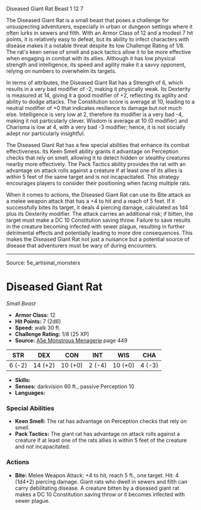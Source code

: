 <MonsterName/>Diseased Giant Rat</MonsterName>
<CreatureType/>Beast</CreatureType>
<CR/>1</CR>
<AC/>12</AC>
<HP/>7</HP>
<summary>The Diseased Giant Rat is a small beast that poses a challenge for unsuspecting adventurers, especially in urban or dungeon settings where it often lurks in sewers and filth. With an Armor Class of 12 and a modest 7 hit points, it is relatively easy to defeat, but its ability to infect characters with disease makes it a notable threat despite its low Challenge Rating of 1/8. The rat's keen sense of smell and pack tactics allow it to be more effective when engaging in combat with its allies. Although it has low physical strength and intelligence, its speed and agility make it a savvy opponent, relying on numbers to overwhelm its targets.</summary>

<detail>

In terms of attributes, the Diseased Giant Rat has a Strength of 6, which results in a very bad modifier of -2, making it physically weak. Its Dexterity is measured at 14, giving it a good modifier of +2, reflecting its agility and ability to dodge attacks. The Constitution score is average at 10, leading to a neutral modifier of +0 that indicates resilience to damage but not much else. Intelligence is very low at 2, therefore its modifier is a very bad -4, making it not particularly clever. Wisdom is average at 10 (0 modifier) and Charisma is low at 4, with a very bad -3 modifier; hence, it is not socially adept nor particularly insightful.

The Diseased Giant Rat has a few special abilities that enhance its combat effectiveness. Its Keen Smell ability grants it advantage on Perception checks that rely on smell, allowing it to detect hidden or stealthy creatures nearby more effectively. The Pack Tactics ability provides the rat with an advantage on attack rolls against a creature if at least one of its allies is within 5 feet of the same target and is not incapacitated. This strategy encourages players to consider their positioning when facing multiple rats.

When it comes to actions, the Diseased Giant Rat can use its Bite attack as a melee weapon attack that has a +4 to hit and a reach of 5 feet. If it successfully bites its target, it deals 4 piercing damage, calculated as 1d4 plus its Dexterity modifier. The attack carries an additional risk; if bitten, the target must make a DC 10 Constitution saving throw. Failure to save results in the creature becoming infected with sewer plague, resulting in further detrimental effects and potentially leading to more dire consequences. This makes the Diseased Giant Rat not just a nuisance but a potential source of disease that adventurers must be wary of during encounters.</detail>



---

Source: 5e_artisinal_monsters

# Diseased Giant Rat

*Small* *Beast*

- **Armor Class:** 12
- **Hit Points:** 7 (2d6)
- **Speed:** walk 30 ft.
- **Challenge Rating:** 1/8 (25 XP)
- **Source:** [A5e Monstrous Menagerie](https://enpublishingrpg.com/products/level-up-monstrous-menagerie-a5e) page 449

| STR | DEX | CON | INT | WIS | CHA |
| --- | --- | --- | --- | --- | --- |
| 6 (-2) | 14 (+2) | 10 (+0) | 2 (-4) | 10 (+0) | 4 (-3) |

- **Skills:** 
- **Senses:** darkvision 60 ft., passive Perception 10
- **Languages:** 

### Special Abilities

- **Keen Smell:** The rat has advantage on Perception checks that rely on smell.
- **Pack Tactics:** The giant rat has advantage on attack rolls against a creature if at least one of the rats allies is within 5 feet of the creature and not incapacitated.

### Actions

- **Bite:** Melee Weapon Attack: +4 to hit, reach 5 ft., one target. Hit: 4 (1d4+2) piercing damage. Giant rats who dwell in sewers and filth can carry debilitating disease. A creature bitten by a diseased giant rat makes a DC 10 Constitution saving throw or it becomes infected with sewer plague.





